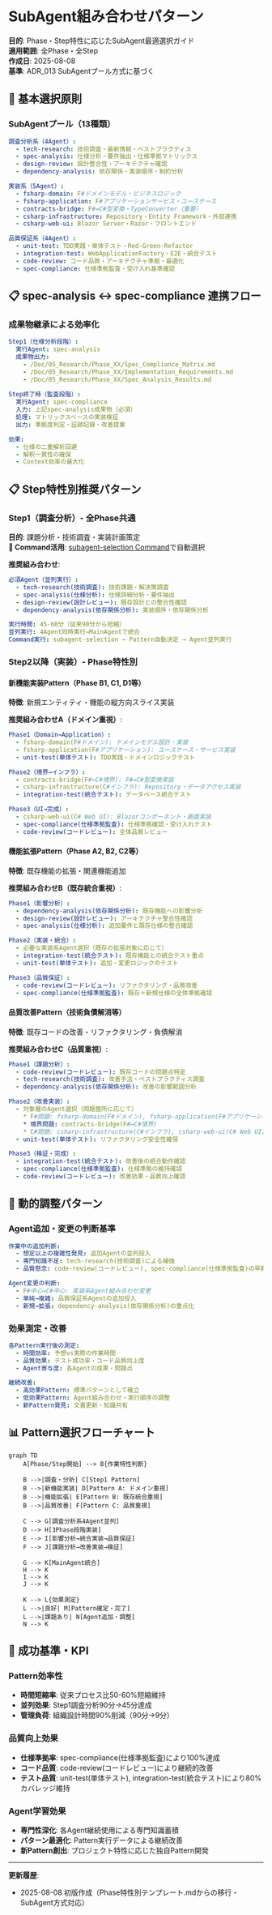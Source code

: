 # SubAgent組み合わせパターン

**目的**: Phase・Step特性に応じたSubAgent最適選択ガイド  
**適用範囲**: 全Phase・全Step  
**作成日**: 2025-08-08  
**基準**: ADR_013 SubAgentプール方式に基づく

## 🎯 基本選択原則

### SubAgentプール（13種類）
```yaml
調査分析系（4Agent）:
  - tech-research: 技術調査・最新情報・ベストプラクティス
  - spec-analysis: 仕様分析・要件抽出・仕様準拠マトリックス
  - design-review: 設計整合性・アーキテクチャ確認
  - dependency-analysis: 依存関係・実装順序・制約分析

実装系（5Agent）:
  - fsharp-domain: F#ドメインモデル・ビジネスロジック
  - fsharp-application: F#アプリケーションサービス・ユースケース
  - contracts-bridge: F#↔C#型変換・TypeConverter（重要）
  - csharp-infrastructure: Repository・Entity Framework・外部連携
  - csharp-web-ui: Blazor Server・Razor・フロントエンド

品質保証系（4Agent）:
  - unit-test: TDD実践・単体テスト・Red-Green-Refactor
  - integration-test: WebApplicationFactory・E2E・統合テスト
  - code-review: コード品質・アーキテクチャ準拠・最適化
  - spec-compliance: 仕様準拠監査・受け入れ基準確認
```

## 📋 spec-analysis ↔ spec-compliance 連携フロー

### 成果物継承による効率化
```yaml
Step1（仕様分析段階）:
  実行Agent: spec-analysis
  成果物出力:
    - /Doc/05_Research/Phase_XX/Spec_Compliance_Matrix.md
    - /Doc/05_Research/Phase_XX/Implementation_Requirements.md
    - /Doc/05_Research/Phase_XX/Spec_Analysis_Results.md
  
Step終了時（監査段階）:
  実行Agent: spec-compliance
  入力: 上記spec-analysis成果物（必須）
  処理: マトリックスベースの実装検証
  出力: 準拠度判定・証跡記録・改善提案

効果:
  - 仕様の二重解析回避
  - 解釈一貫性の確保
  - Context効率の最大化
```

## 📋 Step特性別推奨パターン

### Step1（調査分析）- 全Phase共通
**目的**: 課題分析・技術調査・実装計画策定  
**🔧 Command活用**: [subagent-selection Command](./.claude/commands/subagent-selection.md)で自動選択

**推奨組み合わせ**:
```yaml
必須Agent（並列実行）:
  - tech-research(技術調査): 技術課題・解決策調査
  - spec-analysis(仕様分析): 仕様詳細分析・要件抽出
  - design-review(設計レビュー): 既存設計との整合性確認
  - dependency-analysis(依存関係分析): 実装順序・依存関係分析

実行時間: 45-60分（従来90分から短縮）
並列実行: 4Agent同時実行→MainAgentで統合
Command実行: subagent-selection → Pattern自動決定 → Agent並列実行
```

### Step2以降（実装）- Phase特性別

#### **新機能実装Pattern（Phase B1, C1, D1等）**
**特徴**: 新規エンティティ・機能の縦方向スライス実装

**推奨組み合わせA（ドメイン重視）**:
```yaml
Phase1（Domain→Application）:
  - fsharp-domain(F#ドメイン): ドメインモデル設計・実装
  - fsharp-application(F#アプリケーション): ユースケース・サービス実装
  - unit-test(単体テスト): TDD実践・ドメインロジックテスト

Phase2（境界→インフラ）:
  - contracts-bridge(F#↔C#境界): F#↔C#型変換実装
  - csharp-infrastructure(C#インフラ): Repository・データアクセス実装
  - integration-test(統合テスト): データベース統合テスト

Phase3（UI→完成）:
  - csharp-web-ui(C# Web UI): Blazorコンポーネント・画面実装
  - spec-compliance(仕様準拠監査): 仕様準拠確認・受け入れテスト
  - code-review(コードレビュー): 全体品質レビュー
```

#### **機能拡張Pattern（Phase A2, B2, C2等）**
**特徴**: 既存機能の拡張・関連機能追加

**推奨組み合わせB（既存統合重視）**:
```yaml
Phase1（影響分析）:
  - dependency-analysis(依存関係分析): 既存機能への影響分析
  - design-review(設計レビュー): アーキテクチャ整合性確認
  - spec-analysis(仕様分析): 追加要件と既存仕様の整合確認

Phase2（実装・統合）:
  - 必要な実装系Agent選択（既存の拡張対象に応じて）
  - integration-test(統合テスト): 既存機能との統合テスト重点
  - unit-test(単体テスト): 追加・変更ロジックのテスト

Phase3（品質保証）:
  - code-review(コードレビュー): リファクタリング・品質改善
  - spec-compliance(仕様準拠監査): 既存＋新規仕様の全体準拠確認
```

#### **品質改善Pattern（技術負債解消等）**
**特徴**: 既存コードの改善・リファクタリング・負債解消

**推奨組み合わせC（品質重視）**:
```yaml
Phase1（課題分析）:
  - code-review(コードレビュー): 既存コードの問題点特定
  - tech-research(技術調査): 改善手法・ベストプラクティス調査
  - dependency-analysis(依存関係分析): 改善の影響範囲分析

Phase2（改善実装）:
  - 対象層のAgent選択（問題箇所に応じて）
    * F#問題: fsharp-domain(F#ドメイン), fsharp-application(F#アプリケーション)
    * 境界問題: contracts-bridge(F#↔C#境界)
    * C#問題: csharp-infrastructure(C#インフラ), csharp-web-ui(C# Web UI)
  - unit-test(単体テスト): リファクタリング安全性確保

Phase3（検証・完成）:
  - integration-test(統合テスト): 改善後の統合動作確認
  - spec-compliance(仕様準拠監査): 仕様準拠の維持確認
  - code-review(コードレビュー): 改善効果・品質向上確認
```

## 🔄 動的調整パターン

### Agent追加・変更の判断基準
```yaml
作業中の追加判断:
  - 想定以上の複雑性発見: 追加Agentの並列投入
  - 専門知識不足: tech-research(技術調査)による補強
  - 品質懸念: code-review(コードレビュー), spec-compliance(仕様準拠監査)の早期投入

Agent変更の判断:
  - F#中心→C#中心: 実装系Agent組み合わせ変更
  - 単純→複雑: 品質保証系Agentの追加投入
  - 新規→拡張: dependency-analysis(依存関係分析)の重点化
```

### 効果測定・改善
```yaml
各Pattern実行後の測定:
  - 時間効率: 予想vs実際の作業時間
  - 品質効果: テスト成功率・コード品質向上度
  - Agent寄与度: 各Agentの成果・問題点

継続改善:
  - 高効果Pattern: 標準パターンとして確立
  - 低効果Pattern: Agent組み合わせ・実行順序の調整
  - 新Pattern発見: 文書更新・知識共有
```

## 📊 Pattern選択フローチャート

```mermaid
graph TD
    A[Phase/Step開始] --> B{作業特性判断}
    
    B -->|調査・分析| C[Step1 Pattern]
    B -->|新機能実装| D[Pattern A: ドメイン重視]
    B -->|機能拡張| E[Pattern B: 既存統合重視]
    B -->|品質改善| F[Pattern C: 品質重視]
    
    C --> G[調査分析系4Agent並列]
    D --> H[3Phase段階実装]
    E --> I[影響分析→統合実装→品質保証]
    F --> J[課題分析→改善実装→検証]
    
    G --> K[MainAgent統合]
    H --> K
    I --> K
    J --> K
    
    K --> L{効果測定}
    L -->|良好| M[Pattern確定・完了]
    L -->|課題あり| N[Agent追加・調整]
    N --> K
```

## 🎯 成功基準・KPI

### Pattern効率性
- **時間短縮率**: 従来プロセス比50-60%短縮維持
- **並列効果**: Step1調査分析90分→45分達成
- **管理負荷**: 組織設計時間90%削減（90分→9分）

### 品質向上効果
- **仕様準拠率**: spec-compliance(仕様準拠監査)により100%達成
- **コード品質**: code-review(コードレビュー)により継続的改善
- **テスト品質**: unit-test(単体テスト), integration-test(統合テスト)により80%カバレッジ維持

### Agent学習効果
- **専門性深化**: 各Agent継続使用による専門知識蓄積
- **パターン最適化**: Pattern実行データによる継続改善
- **新Pattern創出**: プロジェクト特性に応じた独自Pattern開発

---

**更新履歴**:
- 2025-08-08 初版作成（Phase特性別テンプレート.mdからの移行・SubAgent方式対応）